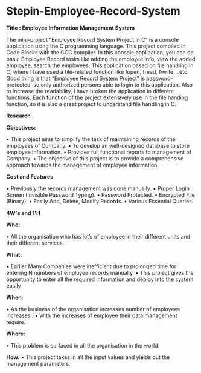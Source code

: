 # Stepin-Employee-Record-System

__Title : Employee Information Management System__

The mini-project “Employee Record System Project in C” is a console application using the C programming language. This project compiled in Code Blocks with the GCC compiler. In this console application, you can do basic Employee Record tasks like adding the employee info, view the added employee, search the employees.
This application based on file handling in C, where I have used a file-related function like fopen, fread, fwrite, ..etc. Good thing is that “Employee Record System Project” is password-protected, so only authorized persons able to login to this application.
Also to increase the readability, I have broken the application in different functions. Each function of the project extensively use in the file handing function, so it is also a great project to understand file handling in C.

__Research__

__Objectives:__

•	This project aims to simplify the task of maintaining records of the employees of Company.
•	To develop an well-designed database to store employee information. 
•	Provides full functional reports to management of Company. 
•	The objective of this project is to provide a comprehensive approach towards the management of employee information.

__Cost and Features__

•	Previously the records management was done manually.
•	Proper Login Screen (Invisible Password Typing).
•	Password Protected.
•	Encrypted File (Binary).
•	Easily Add, Delete, Modify Records.
•	Various Essential Queries.

__4W's and 1'H__

__Who:__

•	All the organisation who has lot’s of employee in their different units and their different services.

__What:__

•	Earlier Many Companies were inefficient due to prolonged time for entering N numbers of employee records manually.
•	This project gives the opportunity to enter all the required information and deploy into the system easily

__When:__

•	As the business of the organisation increases number of employees increases .
•	With the increases of employee their data management require.

__Where:__

•	This problem is surfaced in all the organisation in the world.

__How:__
•	This project takes in all the input values and yields out the management parameters.
